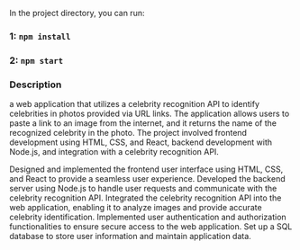 In the project directory, you can run:

### 1: `npm install`
### 2: `npm start`

### Description

a web application that utilizes a celebrity recognition API to identify celebrities in photos provided via URL links. The application allows users to paste a link to an image from the internet, and it returns the name of the recognized celebrity in the photo. The project involved frontend development using HTML, CSS, and React, backend development with Node.js, and integration with a celebrity recognition API.

Designed and implemented the frontend user interface using HTML, CSS, and React to provide a seamless user experience.
Developed the backend server using Node.js to handle user requests and communicate with the celebrity recognition API.
Integrated the celebrity recognition API into the web application, enabling it to analyze images and provide accurate celebrity identification.
Implemented user authentication and authorization functionalities to ensure secure access to the web application.
Set up a SQL database to store user information and maintain application data.
